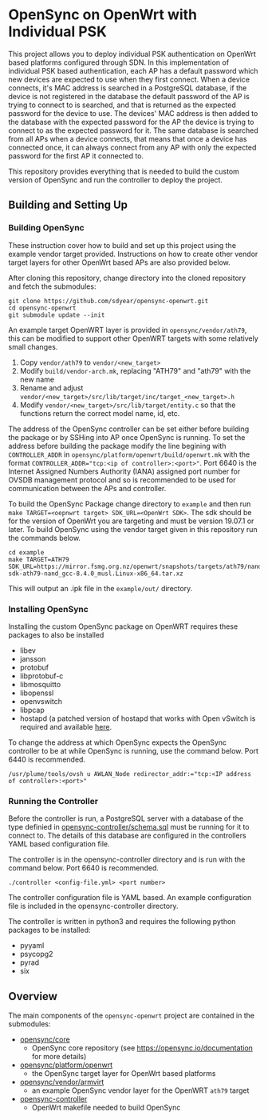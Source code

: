 # OpenSync on OpenWrt with Individual PSK

This project allows you to deploy individual PSK authentication on OpenWrt based platforms configured through SDN. In this implementation of individual PSK based authentication, each AP has a default password which new devices are expected to use when they first connect. When a device connects, it's MAC address is searched in a PostgreSQL database, if the device is not registered in the database the default password of the AP is trying to connect to is searched, and that is returned as the expected password for the device to use. The devices' MAC address is then added to the database with the expected password for the AP the device is trying to connect to as the expected password for it. The same database is searched from all APs when a device connects, that means that once a device has connected once, it can always connect from any AP with only the expected password for the first AP it connected to.

This repository provides everything that is needed to build the custom version of OpenSync and run the controller to deploy the project.

## Building and Setting Up

### Building OpenSync 

These instruction cover how to build and set up this project using the example vendor target provided. Instructions on how to create other vendor target layers for other OpenWrt based APs are also provided below.

After cloning this repository, change directory into the cloned repository and fetch the submodules:

```
git clone https://github.com/sdyear/opensync-openwrt.git
cd opensync-openwrt
git submodule update --init
```
An example target OpenWRT layer is provided in `opensync/vendor/ath79`, this can be modified to support other OpenWRT targets with some relatively small changes.

1. Copy `vendor/ath79` to `vendor/<new_target>`
2. Modify `build/vendor-arch.mk`, replacing "ATH79" and "ath79" with the new name
3. Rename and adjust `vendor/<new_target>/src/lib/target/inc/target_<new_target>.h`
4. Modify `vendor/<new_target>/src/lib/target/entity.c` so that the functions return the correct model name, id, etc.

The address of the OpenSync controller can be set either before building the package or by SSHing into AP once OpenSync is running.
To set the address before building the package modify the line begining with `CONTROLLER_ADDR` in `opensync/platform/openwrt/build/openwrt.mk` with the format `CONTROLLER_ADDR="tcp:<ip of controller>:<port>"`. Port 6640 is the Internet Assigned Numbers Authority (IANA) assigned port number for OVSDB management protocol and so is recommended to be used for communication between the APs and controller.

To build the OpenSync Package change directory to `example` and then run `make TARGET=<oepnwrt target> SDK_URL=<OpenWrt SDK>`. The sdk should be for the version of OpenWrt you are targeting and must be version 19.07.1 or later.
To build OpenSync using the vendor target given in this repository run the commands below.

```
cd example
make TARGET=ATH79 SDK_URL=https://mirror.fsmg.org.nz/openwrt/snapshots/targets/ath79/nand/openwrt-sdk-ath79-nand_gcc-8.4.0_musl.Linux-x86_64.tar.xz
```
This will output an .ipk file in the `example/out/` directory.

### Installing OpenSync

Installing the custom OpenSync package on OpenWRT requires these packages to also be installed 
- libev
- jansson
- protobuf
- libprotobuf-c
- libmosquitto
- libopenssl
- openvswitch
- libpcap
- hostapd (a patched version of hostapd that works with Open vSwitch is required and available [here](http://packages.wand.net.nz/openwrt/hostapd/).

To change the address at which OpenSync expects the OpenSync controller to be at while OpenSync is running, use the command below. Port 6440 is recommended.

`/usr/plume/tools/ovsh u AWLAN_Node redirector_addr:="tcp:<IP address of controller>:<port>"`

### Running the Controller

Before the controller is run, a PostgreSQL server with a database of the type definied in [opensync-controller/schema.sql](opensync-controller/schema.sql) must be running for it to connect to. The details of this database are configured in the controllers YAML based configuration file.

The controller is in the opensync-controller directory and is run with the command below. Port 6640 is recommended.

`./controller <config-file.yml> <port number>`

The controller configuration file is YAML based. An example configuration file is included in the opensync-controller directory.

The controller is written in python3 and requires the following python packages to be installed:
- pyyaml
- psycopg2
- pyrad
- six


Overview
--------

The main components of the `opensync-openwrt` project are contained in the submodules:

* [opensync/core](https://github.com/sdyear/opensync)
    - OpenSync core repository (see https://opensync.io/documentation for more details)
* [opensync/platform/openwrt](https://github.com/sdyear/opensync-platform-openwrt)
    - the OpenSync target layer for OpenWrt based platforms
* [opensync/vendor/armvirt](https://github.com/sdyear/opensync-vendor-ath79)
    - an example OpenSync vendor layer for the OpenWRT `ath79` target
* [opensync-controller](https://github.com/sdyear/opensync-controller)
    - OpenWrt makefile needed to build OpenSync
